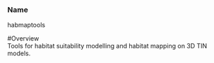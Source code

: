 ### Name   
habmaptools

#Overview  
Tools for habitat suitability modelling and habitat mapping on 3D TIN models.
